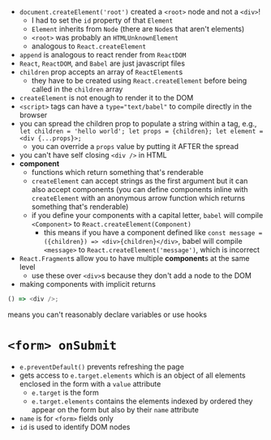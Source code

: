 - `document.createElement('root')` created a `<root>` node and not a `<div>`!
  - I had to set the `id` property of that `Element`
  - `Element` inherits from `Node` (there are `Node`s that aren't elements)
  - `<root>` was probably an `HTMLUnknownElement`
  - analogous to `React.createElement`
- `append` is analogous to react render from `ReactDOM`
- `React`, `ReactDOM`, and `Babel` are just javascript files
- `children` prop accepts an array of `ReactElement`s
  - they have to be created using `React.createElement` before being called in the `children` array
- `createElement` is not enough to render it to the DOM
- `<script>` tags can have a `type="text/babel"` to compile directly in the browser
- you can spread the children prop to populate a string within a tag, e.g., `let children = 'hello world'; let props = {children}; let element = <div {...props}>;`
  - you can override a `props` value by putting it AFTER the spread
- you can't have self closing `<div />` in HTML
- **component**
  - functions which return something that's renderable
  - `createElement` can accept strings as the first argument but it can also accept components (you can define components inline with `createElement` with an anonymous arrow function which returns something that's renderable)
  - if you define your components with a capital letter, `babel` will compile `<Component>` to `React.createElement(Component)`
    - this means if you have a component defined like `const message = ({children}) => <div>{children}</div>`, babel will compile `<message>` to `React.createElement('message')`, which is incorrect
- `React.Fragment`s allow you to have multiple **component**s at the same level
  - use these over `<div>`s because they don't add a node to the DOM
- making components with implicit returns

```javascript
() => <div />;
```

means you can't reasonably declare variables or use hooks

# `<form> onSubmit`

- `e.preventDefault()` prevents refreshing the page
- gets access to `e.target.elements` which is an object of all elements enclosed in the form with a `value` attribute
  - `e.target` is the form
  - `e.target.elements` contains the elements indexed by ordered they appear on the form but also by their `name` attribute
- `name` is for `<form>` fields only
- `id` is used to identify DOM nodes
